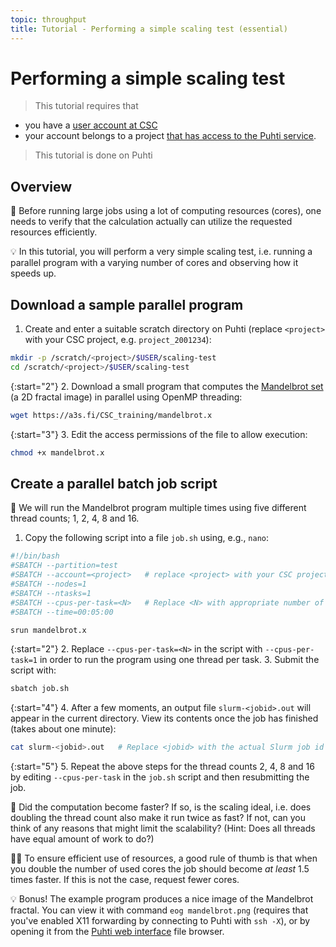 ```yaml
---
topic: throughput
title: Tutorial - Performing a simple scaling test (essential)
---
```


# Performing a simple scaling test

> This tutorial requires that

- you have a [user account at CSC](https://docs.csc.fi/accounts/how-to-create-new-user-account/)
- your account belongs to a project [that has access to the Puhti
  service](https://docs.csc.fi/accounts/how-to-add-service-access-for-project/).

> This tutorial is done on Puhti

## Overview

💬 Before running large jobs using a lot of computing resources (cores), one
needs to verify that the calculation actually can utilize the requested
resources efficiently.

💡 In this tutorial, you will perform a very simple scaling test, i.e. running
a parallel program with a varying number of cores and observing how it speeds
up.

## Download a sample parallel program

1. Create and enter a suitable scratch directory on Puhti (replace `<project>`
   with your CSC project, e.g. `project_2001234`):

```bash
mkdir -p /scratch/<project>/$USER/scaling-test
cd /scratch/<project>/$USER/scaling-test
```

{:start="2"}
2. Download a small program that computes the
   [Mandelbrot set](https://en.wikipedia.org/wiki/Mandelbrot_set) (a 2D fractal
   image) in parallel using OpenMP threading:
 
```bash
wget https://a3s.fi/CSC_training/mandelbrot.x
```

{:start="3"}
3. Edit the access permissions of the file to allow execution:

```bash
chmod +x mandelbrot.x
```

## Create a parallel batch job script

💬 We will run the Mandelbrot program multiple times using five different
thread counts; 1, 2, 4, 8 and 16.

1. Copy the following script into a file `job.sh` using, e.g., `nano`:

```bash
#!/bin/bash
#SBATCH --partition=test
#SBATCH --account=<project>   # replace <project> with your CSC project, e.g. project_2001234
#SBATCH --nodes=1
#SBATCH --ntasks=1
#SBATCH --cpus-per-task=<N>   # Replace <N> with appropriate number of threads
#SBATCH --time=00:05:00

srun mandelbrot.x
```

{:start="2"}
2. Replace `--cpus-per-task=<N>` in the script with `--cpus-per-task=1` in
   order to run the program using one thread per task.
3. Submit the script with:

```bash
sbatch job.sh
```

{:start="4"}
4. After a few moments, an output file `slurm-<jobid>.out` will appear in the
   current directory. View its contents once the job has finished (takes about
   one minute):

```bash
cat slurm-<jobid>.out   # Replace <jobid> with the actual Slurm job id
```

{:start="5"}
5. Repeat the above steps for the thread counts 2, 4, 8 and 16 by editing
   `--cpus-per-task` in the `job.sh` script and then resubmitting the job.

💭 Did the computation become faster? If so, is the scaling ideal, i.e. does
doubling the thread count also make it run twice as fast? If not, can you think
of any reasons that might limit the scalability? (Hint: Does all threads have
equal amount of work to do?)

☝🏻 To ensure efficient use of resources, a good rule of thumb is that when
you double the number of used cores the job should become *at least* 1.5 times
faster. If this is not the case, request fewer cores.

💡 Bonus! The example program produces a nice image of the Mandelbrot fractal.
You can view it with command `eog mandelbrot.png` (requires that you've enabled
X11 forwarding by connecting to Puhti with `ssh -X`), or by opening it from
the [Puhti web interface](https://www.puhti.csc.fi) file browser.
